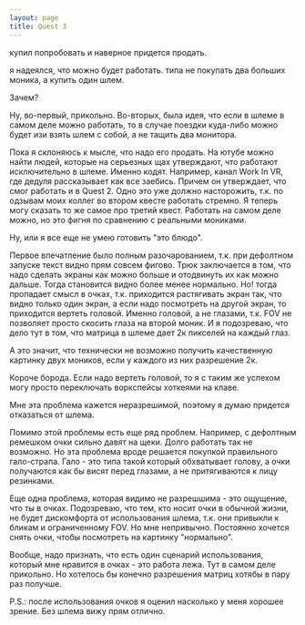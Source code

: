 ```yaml
---
layout: page
title: Quest 3
---
```


купил попробовать и наверное придется продать.

я надеялся, что можно будет работать. типа не покупать два больших моника, а купить один шлем.

Зачем?

Ну, во-первый, прикольно. Во-вторых, была идея, что если в шлеме в самом деле можно работать, то
в случае поездки куда-либо можно будет изи взять шлем с собой, а не тащить два монитора.

Пока я склоняюсь к мысле, что надо его продать. На ютубе можно найти людей, которые на серьезных щах
утверждают, что работают исключительно в шлеме. Именно кодят. Например, канал Work In VR, где дедуля
рассказывает как все заебись. Причем он утверждает, что смог работать и в Quest 2. Одно это уже должно
насторожить, т.к. по одзывам моих коллег во втором квесте работать стремно. Я теперь могу сказать то же
самое про третий квест. Работать на самом деле можно, но это фигня по сравнению с реальными мониками.

Ну, или я все еще не умею готовить "это блюдо".

Первое впечатление было полным разочарованием, т.к. при дефолтном запуске текст видно прям совсем фигово.
Трюк заключается в том, что надо сделать экраны как можно больше и отодвинуть их как можно дальше.
Тогда становится видно более менее нормально. Но! тогда пропадает смысл в очках, т.к. приходится 
растягивать экран так, что видно только один экран, а если надо посмотреть на другой экран, то
приходится вертеть головой. Именно головой, а не глазами, т.к. FOV не позволяет просто скосить глаза
на второй моник. И я подозреваю, что дело тут в том, что матрица в шлеме дает 2к пикселей на каждый глаз.

А это значит, что технически не возможно получить качественную картинку двух моников, если у каждого из 
них разрешение 2к.

Короче борода. Если надо вертеть головой, то я с таким же успехом могу просто переключать воркспейсы
хоткеями на клаве.

Мне эта проблема кажется неразрешимой, поэтому я думаю придется отказаться от шлема.

Помимо этой проблемы есть еще ряд проблем. Например, с дефолтным ремешком очки сильно давят на щеки.
Долго работать так не возможно. Но эта проблема вроде решается покупкой правильного гало-страпа.
Гало - это типа такой который обхватывает голову, а очки получаются как бы висят перед глазами, а не 
притягиваются к лицу резинками.

Еще одна проблема, которая видимо не разрешшима - это ощущение, что ты в очках. Подозреваю, что тем,
кто носит очки в обычной жизни, не будет дискомфорта от использования шлема, т.к. они привыкли к бликам
и ограниченному FOV. Но мне непривычно. Постоянно хочется снять очки, чтобы посмотреть на картинку "нормально".

Вообще, надо признать, что есть один сценарий использования, который мне нравится в очках - это работа лежа.
Тут в самом деле прикольно. Но хотелось бы конечно разрешения матриц хотябы в пару раз получше.

P.S.: после использования очков я оценил насколько у меня хорошее зрение. Без шлема вижу прям отлично.